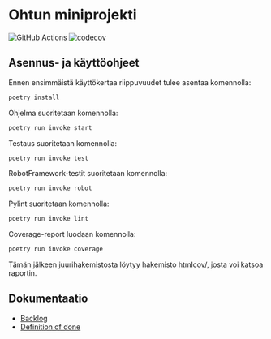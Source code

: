 # Ohtun miniprojekti

![GitHub Actions](https://github.com/Kove71/Ohtu_miniprojekti/workflows/CI/badge.svg)
[![codecov](https://codecov.io/gh/Kove71/Ohtu_miniprojekti/branch/main/graph/badge.svg?token=YZAPS40O41)](https://codecov.io/gh/Kove71/Ohtu_miniprojekti)

## Asennus- ja käyttöohjeet


Ennen ensimmäistä käyttökertaa riippuvuudet tulee asentaa komennolla: 
```bash
poetry install
```
Ohjelma suoritetaan komennolla:
```bash
poetry run invoke start
```
Testaus suoritetaan komennolla:
```bash
poetry run invoke test
```
RobotFramework-testit suoritetaan komennolla:
```bash
poetry run invoke robot
```
Pylint suoritetaan komennolla:
```bash
poetry run invoke lint
```
Coverage-report luodaan komennolla:
```bash
poetry run invoke coverage
```
Tämän jälkeen juurihakemistosta löytyy hakemisto htmlcov/, josta voi katsoa raportin.


## Dokumentaatio

- [Backlog](https://docs.google.com/spreadsheets/d/1Av-S8CRkLMrIsAKHgrrVVXugRZbDxyBik0xdSajMxEg)
- [Definition of done](dokumentaatio/definitionofdone.md)
